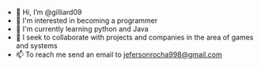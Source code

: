 - 👋 Hi, I’m @gilliard09
- 👀 I'm interested in becoming a programmer 
- 🌱 I'm currently learning python and Java
- 💞️ I seek to collaborate with projects and companies in the area of games and systems
- 📫 To reach me send an email to jefersonrocha998@gmail.com

<!---
gilliard09/gilliard09 is a ✨ special ✨ repository because its `README.md` (this file) appears on your GitHub profile.
You can click the Preview link to take a look at your changes.
--->
